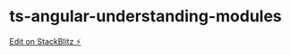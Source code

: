 # ts-angular-understanding-modules

[Edit on StackBlitz ⚡️](https://stackblitz.com/edit/ts-angular-understanding-modules)